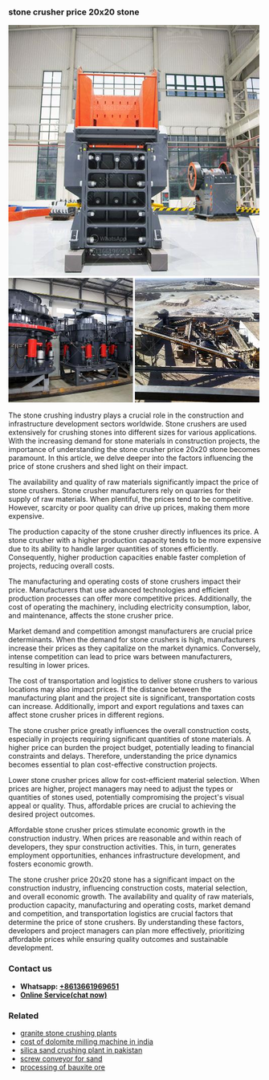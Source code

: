 <h3>stone crusher price 20x20 stone</h3><img src='1708587415.jpg' alt=''><p>The stone crushing industry plays a crucial role in the construction and infrastructure development sectors worldwide. Stone crushers are used extensively for crushing stones into different sizes for various applications. With the increasing demand for stone materials in construction projects, the importance of understanding the stone crusher price 20x20 stone becomes paramount. In this article, we delve deeper into the factors influencing the price of stone crushers and shed light on their impact.</p><p>The availability and quality of raw materials significantly impact the price of stone crushers. Stone crusher manufacturers rely on quarries for their supply of raw materials. When plentiful, the prices tend to be competitive. However, scarcity or poor quality can drive up prices, making them more expensive.</p><p>The production capacity of the stone crusher directly influences its price. A stone crusher with a higher production capacity tends to be more expensive due to its ability to handle larger quantities of stones efficiently. Consequently, higher production capacities enable faster completion of projects, reducing overall costs.</p><p>The manufacturing and operating costs of stone crushers impact their price. Manufacturers that use advanced technologies and efficient production processes can offer more competitive prices. Additionally, the cost of operating the machinery, including electricity consumption, labor, and maintenance, affects the stone crusher price.</p><p>Market demand and competition amongst manufacturers are crucial price determinants. When the demand for stone crushers is high, manufacturers increase their prices as they capitalize on the market dynamics. Conversely, intense competition can lead to price wars between manufacturers, resulting in lower prices.</p><p>The cost of transportation and logistics to deliver stone crushers to various locations may also impact prices. If the distance between the manufacturing plant and the project site is significant, transportation costs can increase. Additionally, import and export regulations and taxes can affect stone crusher prices in different regions.</p><p>The stone crusher price greatly influences the overall construction costs, especially in projects requiring significant quantities of stone materials. A higher price can burden the project budget, potentially leading to financial constraints and delays. Therefore, understanding the price dynamics becomes essential to plan cost-effective construction projects.</p><p>Lower stone crusher prices allow for cost-efficient material selection. When prices are higher, project managers may need to adjust the types or quantities of stones used, potentially compromising the project's visual appeal or quality. Thus, affordable prices are crucial to achieving the desired project outcomes.</p><p>Affordable stone crusher prices stimulate economic growth in the construction industry. When prices are reasonable and within reach of developers, they spur construction activities. This, in turn, generates employment opportunities, enhances infrastructure development, and fosters economic growth.</p><p>The stone crusher price 20x20 stone has a significant impact on the construction industry, influencing construction costs, material selection, and overall economic growth. The availability and quality of raw materials, production capacity, manufacturing and operating costs, market demand and competition, and transportation logistics are crucial factors that determine the price of stone crushers. By understanding these factors, developers and project managers can plan more effectively, prioritizing affordable prices while ensuring quality outcomes and sustainable development.</p><h3>Contact us</h3><ul><li><strong>Whatsapp:&nbsp;<a href="https://wa.me/8613661969651">+8613661969651</a></strong></li><li><a href="https://swt.shibang-china.com/?git&amp;zhl&amp;stone crusher price 20x20 stone"><strong>Online Service(chat now)</strong></a></li></ul><h3>Related</h3><ul><li><a href='granite stone crushing plants.md'>granite stone crushing plants</a></li><li><a href='cost of dolomite milling machine in india.md'>cost of dolomite milling machine in india</a></li><li><a href='silica sand crushing plant in pakistan.md'>silica sand crushing plant in pakistan</a></li><li><a href='screw conveyor for sand.md'>screw conveyor for sand</a></li><li><a href='processing of bauxite ore.md'>processing of bauxite ore</a></li></ul>